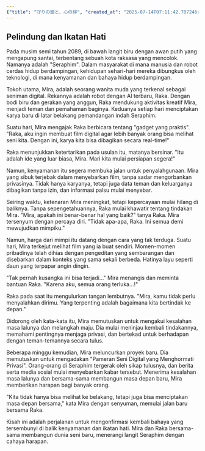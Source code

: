 ```yaml
---
{"title": "守りの鎧と、心の絆", "created_at": "2025-07-14T07:11:42.707246+09:00", "pattern_id": 9, "pattern_name": "ドラえもん型", "year": 2089}
---
```


## Pelindung dan Ikatan Hati

Pada musim semi tahun 2089, di bawah langit biru dengan awan putih yang mengapung santai, terbentang sebuah kota raksasa yang mencolok. Namanya adalah "Seraphim". Dalam masyarakat di mana manusia dan robot cerdas hidup berdampingan, kehidupan sehari-hari mereka dibungkus oleh teknologi, di mana kenyamanan dan bahaya hidup berdampingan.

Tokoh utama, Mira, adalah seorang wanita muda yang terkenal sebagai seniman digital. Rekannya adalah robot dengan AI terbaru, Raka. Dengan bodi biru dan gerakan yang anggun, Raka mendukung aktivitas kreatif Mira, menjadi teman dan pemahaman baginya. Keduanya setiap hari menciptakan karya baru di latar belakang pemandangan indah Seraphim.

Suatu hari, Mira mengajak Raka berbicara tentang "gadget yang praktis". "Raka, aku ingin membuat film digital agar lebih banyak orang bisa melihat seni kita. Dengan ini, karya kita bisa dibagikan secara real-time!"

Raka menunjukkan ketertarikan pada usulan itu, matanya bersinar. "Itu adalah ide yang luar biasa, Mira. Mari kita mulai persiapan segera!"

Namun, kenyamanan itu segera membuka jalan untuk penyalahgunaan. Mira yang sibuk terjebak dalam menyebarkan film, tanpa sadar mengorbankan privasinya. Tidak hanya karyanya, tetapi juga data teman dan keluarganya dibagikan tanpa izin, dan informasi palsu mulai menyebar.

Seiring waktu, ketenaran Mira meningkat, tetapi kepercayaan mulai hilang di baliknya. Tanpa sepengetahuannya, Raka mulai khawatir tentang tindakan Mira. "Mira, apakah ini benar-benar hal yang baik?" tanya Raka. Mira tersenyum dengan percaya diri. "Tidak apa-apa, Raka. Ini semua demi mewujudkan mimpiku."

Namun, harga dari mimpi itu datang dengan cara yang tak terduga. Suatu hari, Mira terkejut melihat film yang ia buat sendiri. Momen-momen pribadinya telah dihias dengan pengeditan yang sembarangan dan disebarkan dalam konteks yang sama sekali berbeda. Hatinya layu seperti daun yang terpapar angin dingin.

"Tak pernah kusangka ini bisa terjadi..." Mira menangis dan meminta bantuan Raka. "Karena aku, semua orang terluka...!"

Raka pada saat itu mengulurkan tangan lembutnya. "Mira, kamu tidak perlu menyalahkan dirimu. Yang terpenting adalah bagaimana kita bertindak ke depan."

Didorong oleh kata-kata itu, Mira memutuskan untuk mengakui kesalahan masa lalunya dan melangkah maju. Dia mulai meninjau kembali tindakannya, memahami pentingnya menjaga privasi, dan bertekad untuk berhadapan dengan teman-temannya secara tulus.

Beberapa minggu kemudian, Mira meluncurkan proyek baru. Dia memutuskan untuk mengadakan "Pameran Seni Digital yang Menghormati Privasi". Orang-orang di Seraphim tergerak oleh sikap tulusnya, dan berita serta media sosial mulai menyebarkan kabar tersebut. Menerima kesalahan masa lalunya dan bersama-sama membangun masa depan baru, Mira memberikan harapan bagi banyak orang.

"Kita tidak hanya bisa melihat ke belakang, tetapi juga bisa menciptakan masa depan bersama," kata Mira dengan senyuman, memulai jalan baru bersama Raka.

Kisah ini adalah perjalanan untuk mengonfirmasi kembali bahaya yang tersembunyi di balik kenyamanan dan ikatan hati. Mira dan Raka bersama-sama membangun dunia seni baru, menerangi langit Seraphim dengan cahaya harapan.
